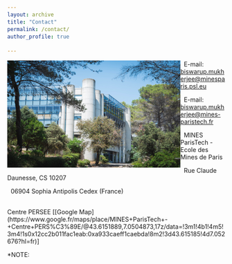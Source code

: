 ```yaml
---
layout: archive
title: "Contact"
permalink: /contact/ 
author_profile: true

---
```

<img align="left" width="400" height="248" src="/_pages/236058291_10159463621814084_9058841322974235832_n.jpg">

&nbsp;&nbsp;E-mail: biswarup.mukherjee@minesparis.psl.eu 

&nbsp;&nbsp;E-mail: biswarup.mukherjee@mines-paristech.fr


&nbsp;&nbsp;MINES ParisTech - Ecole des Mines de Paris


&nbsp;&nbsp;Rue Claude Daunesse, CS 10207

&nbsp;&nbsp;06904 Sophia Antipolis Cedex (France) 


<br clear="left"/>
Centre PERSEE [[Google Map](https://www.google.fr/maps/place/MINES+ParisTech+-+Centre+PERS%C3%89E/@43.6151889,7.0504873,17z/data=!3m1!4b1!4m5!3m4!1s0x12cc2b011fac1eab:0xa933caeff1caebda!8m2!3d43.615185!4d7.052676?hl=fr)] 



*NOTE:
